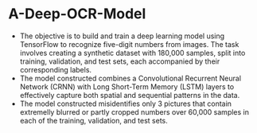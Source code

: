 # A-Deep-OCR-Model

- The objective is to build and train a deep learning model using TensorFlow to recognize five-digit numbers from images. The task involves creating a synthetic dataset with 180,000 samples, split into training, validation, and test sets, each accompanied by their corresponding labels.
- The model constructed combines a Convolutional Recurrent Neural Network (CRNN) with Long Short-Term Memory (LSTM) layers to effectively capture both spatial and sequential patterns in the data.
- The model constructed misidentifies only 3 pictures that contain extremelly blurred or partly cropped numbers over 60,000 samples in each of the training, validation, and test sets. 

